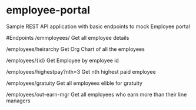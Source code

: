 # employee-portal
Sample REST API application with basic endpoints to mock Employee portal

#Endpoints
/emmployees/
Get all employee details

/employees/heirarchy
Get Org Chart of all the employees

/employees/{id}
Get Employee by employee id

/employees/highestpay?nth=3
Get nth highest paid employee 

/employees/gratuity
Get all employees elible for gratuity

/employees/out-earn-mgr
Get all employees who earn more than their line managers
